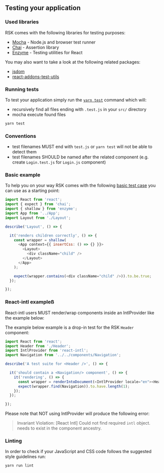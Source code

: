 ## Testing your application

### Used libraries

RSK comes with the following libraries for testing purposes:

- [Mocha](https://mochajs.org/) - Node.js and browser test runner
- [Chai](http://chaijs.com/) - Assertion library
- [Enzyme](https://github.com/airbnb/enzyme) - Testing utilities for React

You may also want to take a look at the following related packages:

- [jsdom](https://github.com/tmpvar/jsdom)
- [react-addons-test-utils](https://www.npmjs.com/package/react-addons-test-utils)

### Running tests

To test your application simply run the
[`yarn test`](https://github.com/kriasoft/react-starter-kit/blob/b22b1810461cec9c53eedffe632a3ce70a6b29a3/package.json#L154)
command which will:
- recursively find all files ending with `.test.js` in your `src/` directory
- mocha execute found files

```bash
yarn test
```

### Conventions

- test filenames MUST end with `test.js` or `yarn test` will not be able to detect them
- test filenames SHOULD be named after the related component (e.g. create `Login.test.js` for
`Login.js` component)

### Basic example

To help you on your way RSK comes with the following
[basic test case](https://github.com/kriasoft/react-starter-kit/blob/master/src/components/Layout/Layout.test.js)
you can use as a starting point:

```js
import React from 'react';
import { expect } from 'chai';
import { shallow } from 'enzyme';
import App from '../App';
import Layout from './Layout';

describe('Layout', () => {

  it('renders children correctly', () => {
    const wrapper = shallow(
      <App context={{ insertCss: () => {} }}>
        <Layout>
          <div className="child" />
        </Layout>
      </App>
    );

    expect(wrapper.contains(<div className="child" />)).to.be.true;
  });

});
```

### React-intl exampleß

React-intl users MUST render/wrap components inside an IntlProvider like the example below:

The example below example is a drop-in test for the RSK `Header` component:

```js
import React from 'react';
import Header from './Header';
import IntlProvider from 'react-intl';
import Navigation from '../../components/Navigation';

describe('A test suite for <Header />', () => {

  it('should contain a <Navigation/> component', () => {
    it('rendering', () => {
      const wrapper = renderIntoDocument(<IntlProvider locale="en"><Header /></IntlProvider>);
      expect(wrapper.find(Navigation)).to.have.length(1);
    });
  });

});
```

Please note that  NOT using IntlProvider will produce the following error: 

> Invariant Violation: [React Intl] Could not find required `intl` object. <IntlProvider>
> needs to exist in the component ancestry.

### Linting

In order to check if your JavaScript and CSS code follows the suggested style guidelines run:

```bash
yarn run lint
```

